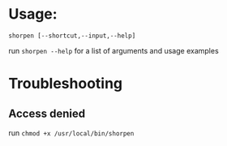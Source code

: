 # Usage:

`shorpen [--shortcut,--input,--help]`

run `shorpen --help` for a list of arguments and usage examples

# Troubleshooting
## Access denied
run `chmod +x /usr/local/bin/shorpen`
